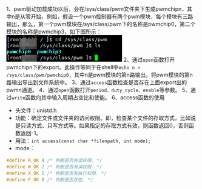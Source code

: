 1、pwm驱动加载成功以后，会在/sys/class/pwm文件夹下生成pwmchipn，其中n是从零开始，例如，假设一个pwm控制器有两个pwm模块，每个模块有三路输出，那么，第一个pwm模块在/sys/class/pwm下的名称是pwmchip0，第二个模块的名称是pwmchip3，如下图所示：  
![pwmchipn](README_images/pwmchipn_example.png)
2、通过`open`函数打开pwmchipn下的export。此操作等同于在shell中`echo n > /sys/class/pwm/pwmchip0`，其中n是pwm模块的第n路输出。将pwm模块的第n路输出导出到文件系统中。
3、通过`access`函数检查是否存在上面export出的pwmn通道。
4、通过`open`函数打开`period、duty_cycle、enable`等参数。
5、通过`write`函数向其中输入周期占空比和使能。
6、access函数的使用
+ 头文件：unistd.h
+ 功能：确定文件或文件夹的访问权限。即，检查某个文件的存取方式，比如说是只读方式、只写方式等。如果指定的存取方式有效，则函数返回0，否则函数返回-1。
+ 用法：`int access(const char *filenpath, int mode);`
+ mode：
```c
#define R_OK 4 /* 判断是否有读权限. */
#define W_OK 2 /* 判断是否有读权限. */
#define X_OK 1 /* 判断是否有执行权限. */
#define F_OK 0 /* 判断是否存在. */
```

